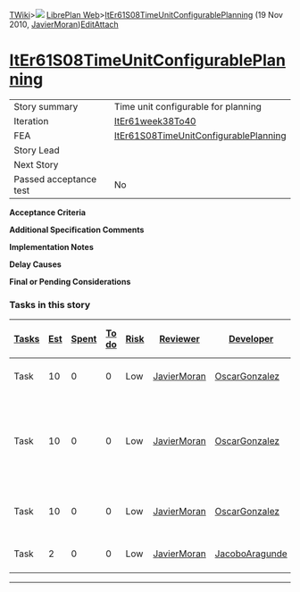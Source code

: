 [TWiki](/twiki/Main/WebHome)&gt;![](/twiki/TWiki/TWikiDocGraphics/web-bg-small.gif) [LibrePlan Web](/twiki/LibrePlan/WebHome)&gt;[ItEr61S08TimeUnitConfigurablePlanning](http://wiki.libreplan-enterprise.com/twiki/LibrePlan/ItEr61S08TimeUnitConfigurablePlanning "Topic revision: 3 (19 Nov 2010 - 12:20:32)") (19 Nov 2010, [JavierMoran](/twiki/Main/JavierMoran))[Edit](http://wiki.libreplan-enterprise.com/twiki/bin/edit/LibrePlan/ItEr61S08TimeUnitConfigurablePlanning?t=1520337876 "Edit this topic text")[Attach](/twiki/bin/attach/LibrePlan/ItEr61S08TimeUnitConfigurablePlanning "Attach an image or document to this topic")

 [ItEr61S08TimeUnitConfigurablePlanning](/twiki/LibrePlan/ItEr61S08TimeUnitConfigurablePlanning)
============================================================================================================================================================



|                        |                                                                                                          |
|------------------------|----------------------------------------------------------------------------------------------------------|
| Story summary          | Time unit configurable for planning                                                                      |
| Iteration              | [ItEr61week38To40](/twiki/LibrePlan/ItEr61week38To40)                                           |
| FEA                    | [ItEr61S08TimeUnitConfigurablePlanning](/twiki/LibrePlan/ItEr61S08TimeUnitConfigurablePlanning) |
| Story Lead             |                                                                                                          |
| Next Story             |                                                                                                          |
| Passed acceptance test | No                                                                                                       |

**Acceptance Criteria**

**Additional Specification Comments**

**Implementation Notes**

**Delay Causes**

**Final or Pending Considerations**

###  Tasks in this story



| [Tasks](http://wiki.libreplan-enterprise.com/twiki/LibrePlan/ItEr61S08TimeUnitConfigurablePlanning?sortcol=0;table=2;up=0#sorted_table "Sort by this column") | [Est](http://wiki.libreplan-enterprise.com/twiki/LibrePlan/ItEr61S08TimeUnitConfigurablePlanning?sortcol=1;table=2;up=0#sorted_table "Sort by this column") | [Spent](http://wiki.libreplan-enterprise.com/twiki/LibrePlan/ItEr61S08TimeUnitConfigurablePlanning?sortcol=2;table=2;up=0#sorted_table "Sort by this column") | [To do](http://wiki.libreplan-enterprise.com/twiki/LibrePlan/ItEr61S08TimeUnitConfigurablePlanning?sortcol=3;table=2;up=0#sorted_table "Sort by this column") | [Risk](http://wiki.libreplan-enterprise.com/twiki/LibrePlan/ItEr61S08TimeUnitConfigurablePlanning?sortcol=4;table=2;up=0#sorted_table "Sort by this column") | [Reviewer](http://wiki.libreplan-enterprise.com/twiki/LibrePlan/ItEr61S08TimeUnitConfigurablePlanning?sortcol=5;table=2;up=0#sorted_table "Sort by this column") | [Developer](http://wiki.libreplan-enterprise.com/twiki/LibrePlan/ItEr61S08TimeUnitConfigurablePlanning?sortcol=6;table=2;up=0#sorted_table "Sort by this column") | [Task Name](http://wiki.libreplan-enterprise.com/twiki/LibrePlan/ItEr61S08TimeUnitConfigurablePlanning?sortcol=7;table=2;up=0#sorted_table "Sort by this column") | [Start Date](http://wiki.libreplan-enterprise.com/twiki/LibrePlan/ItEr61S08TimeUnitConfigurablePlanning?sortcol=8;table=2;up=0#sorted_table "Sort by this column") | [Est End Date](http://wiki.libreplan-enterprise.com/twiki/LibrePlan/ItEr61S08TimeUnitConfigurablePlanning?sortcol=9;table=2;up=0#sorted_table "Sort by this column") | [End Date](http://wiki.libreplan-enterprise.com/twiki/LibrePlan/ItEr61S08TimeUnitConfigurablePlanning?sortcol=10;table=2;up=0#sorted_table "Sort by this column") |
|------------------------------------------------------------------------------------------------------------------------------------------------------------------------|----------------------------------------------------------------------------------------------------------------------------------------------------------------------|------------------------------------------------------------------------------------------------------------------------------------------------------------------------|------------------------------------------------------------------------------------------------------------------------------------------------------------------------|-----------------------------------------------------------------------------------------------------------------------------------------------------------------------|---------------------------------------------------------------------------------------------------------------------------------------------------------------------------|----------------------------------------------------------------------------------------------------------------------------------------------------------------------------|----------------------------------------------------------------------------------------------------------------------------------------------------------------------------|-----------------------------------------------------------------------------------------------------------------------------------------------------------------------------|-------------------------------------------------------------------------------------------------------------------------------------------------------------------------------|----------------------------------------------------------------------------------------------------------------------------------------------------------------------------|
| Task                                                                                                                                                                   | 10                                                                                                                                                                   | 0                                                                                                                                                                      | 0                                                                                                                                                                      | Low                                                                                                                                                                   | [JavierMoran](/twiki/Main/JavierMoran)                                                                                                                           | [OscarGonzalez](/twiki/Main/OscarGonzalez)                                                                                                                        | [Time unit configurable in planner](/twiki/LibrePlan/AnA04S02TimeUnitConfigurablePlanning#TasK1)                                                                  |                                                                                                                                                                             |                                                                                                                                                                               |                                                                                                                                                                            |
| Task                                                                                                                                                                   | 10                                                                                                                                                                   | 0                                                                                                                                                                      | 0                                                                                                                                                                      | Low                                                                                                                                                                   | [JavierMoran](/twiki/Main/JavierMoran)                                                                                                                           | [OscarGonzalez](/twiki/Main/OscarGonzalez)                                                                                                                        | [Scheduling algorithm change to support dependencies and allocating in the same day](/twiki/LibrePlan/AnA04S02TimeUnitConfigurablePlanning#TasK2)                 |                                                                                                                                                                             |                                                                                                                                                                               |                                                                                                                                                                            |
| Task                                                                                                                                                                   | 10                                                                                                                                                                   | 0                                                                                                                                                                      | 0                                                                                                                                                                      | Low                                                                                                                                                                   | [JavierMoran](/twiki/Main/JavierMoran)                                                                                                                           | [OscarGonzalez](/twiki/Main/OscarGonzalez)                                                                                                                        | [Chunk of time distribution in last day of allocation](/twiki/LibrePlan/AnA04S02TimeUnitConfigurablePlanning#TasK3)                                               |                                                                                                                                                                             |                                                                                                                                                                               |                                                                                                                                                                            |
| Task                                                                                                                                                                   | 2                                                                                                                                                                    | 0                                                                                                                                                                      | 0                                                                                                                                                                      | Low                                                                                                                                                                   | [JavierMoran](/twiki/Main/JavierMoran)                                                                                                                           | [JacoboAragunde](/twiki/Main/JacoboAragunde)                                                                                                                      | [Replacing use of =getHours()=](/twiki/LibrePlan/AnA04S02TimeUnitConfigurablePlanning#TasK4)                                                                      |                                                                                                                                                                             |                                                                                                                                                                               |                                                                                                                                                                            |

------------------------------------------------------------------------
